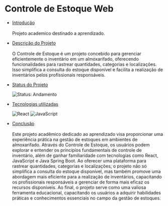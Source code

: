 <h1>Controle de Estoque Web</h1>

* [Introdução](#Introdução) <br><br>
   Projeto academico destinado a aprendizado.
  
* [Descrição do Projeto](#descrição-do-projeto) <br><br>
   O Controle de Estoque é um projeto concebido para gerenciar eficientemente o inventário em um almoxarifado, oferecendo funcionalidades para rastrear quantidades, categorias e localizações. Isso 
   simplifica a consulta do estoque disponível e facilita a realização de inventários pelos profissionais responsáveis.
  
* [Status do Projeto](#status-do-Projeto) <br>
  <div>
    <img src="https://img.shields.io/badge/Status-Em%20Andamento-gren" alt="Status: Andamento">
  </div>

<!-- * [Funcionalidades e Demonstração da Aplicação](#funcionalidades-e-demonstração-da-aplicação) -->

* [Tecnologias utilizadas](#tecnologias-utilizadas)<br>
  <div>
    <img src="https://img.shields.io/badge/React-61DAFB?style=for-the-badge&logo=react&logoColor=white" alt="React">
    <img src="https://img.shields.io/badge/JavaScript-F7DF1E?style=for-the-badge&logo=javascript&logoColor=black" alt="JavaScript">
   <!-- <img src="https://img.shields.io/badge/Spring_Boot-6DB33F?style=for-the-badge&logo=spring&logoColor=white" alt="Spring Boot"> -->
  </div>

* [Conclusão](#conclusão) <br><br>
  Este projeto acadêmico dedicado ao aprendizado visa proporcionar uma experiência prática na gestão de estoques em ambientes de almoxarifado. Através do Controle de Estoque, os usuários podem explorar e  entender os princípios fundamentais de controle de inventário, além de ganhar familiaridade com tecnologias como React, JavaScript e Java Spring Boot. Ao oferecer uma plataforma para rastrear       quantidades, categorias e localizações, o projeto não só simplifica a consulta do estoque disponível, mas também promove uma abordagem mais eficiente para a realização de inventários, capacitando os   profissionais responsáveis a gerenciar de forma mais eficaz os recursos disponíveis. Ao final, o projeto serve como uma valiosa ferramenta educacional, capacitando os usuários a adquirir habilidades   práticas e conhecimentos essenciais no campo da gestão de estoques.




